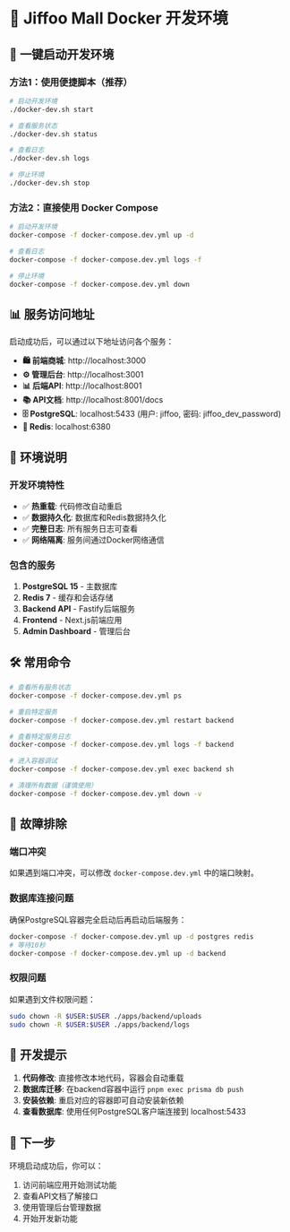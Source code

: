 # 🐳 Jiffoo Mall Docker 开发环境

## 🚀 一键启动开发环境

### 方法1：使用便捷脚本（推荐）

```bash
# 启动开发环境
./docker-dev.sh start

# 查看服务状态
./docker-dev.sh status

# 查看日志
./docker-dev.sh logs

# 停止环境
./docker-dev.sh stop
```

### 方法2：直接使用 Docker Compose

```bash
# 启动开发环境
docker-compose -f docker-compose.dev.yml up -d

# 查看日志
docker-compose -f docker-compose.dev.yml logs -f

# 停止环境
docker-compose -f docker-compose.dev.yml down
```

## 📊 服务访问地址

启动成功后，可以通过以下地址访问各个服务：

- **🛍️ 前端商城**: http://localhost:3000
- **⚙️ 管理后台**: http://localhost:3001  
- **📊 后端API**: http://localhost:8001
- **📚 API文档**: http://localhost:8001/docs
- **🗄️ PostgreSQL**: localhost:5433 (用户: jiffoo, 密码: jiffoo_dev_password)
- **🔴 Redis**: localhost:6380

## 🔧 环境说明

### 开发环境特性
- ✅ **热重载**: 代码修改自动重启
- ✅ **数据持久化**: 数据库和Redis数据持久化
- ✅ **完整日志**: 所有服务日志可查看
- ✅ **网络隔离**: 服务间通过Docker网络通信

### 包含的服务
1. **PostgreSQL 15** - 主数据库
2. **Redis 7** - 缓存和会话存储
3. **Backend API** - Fastify后端服务
4. **Frontend** - Next.js前端应用
5. **Admin Dashboard** - 管理后台

## 🛠️ 常用命令

```bash
# 查看所有服务状态
docker-compose -f docker-compose.dev.yml ps

# 重启特定服务
docker-compose -f docker-compose.dev.yml restart backend

# 查看特定服务日志
docker-compose -f docker-compose.dev.yml logs -f backend

# 进入容器调试
docker-compose -f docker-compose.dev.yml exec backend sh

# 清理所有数据（谨慎使用）
docker-compose -f docker-compose.dev.yml down -v
```

## 🐛 故障排除

### 端口冲突
如果遇到端口冲突，可以修改 `docker-compose.dev.yml` 中的端口映射。

### 数据库连接问题
确保PostgreSQL容器完全启动后再启动后端服务：
```bash
docker-compose -f docker-compose.dev.yml up -d postgres redis
# 等待10秒
docker-compose -f docker-compose.dev.yml up -d backend
```

### 权限问题
如果遇到文件权限问题：
```bash
sudo chown -R $USER:$USER ./apps/backend/uploads
sudo chown -R $USER:$USER ./apps/backend/logs
```

## 📝 开发提示

1. **代码修改**: 直接修改本地代码，容器会自动重载
2. **数据库迁移**: 在backend容器中运行 `pnpm exec prisma db push`
3. **安装依赖**: 重启对应的容器即可自动安装新依赖
4. **查看数据库**: 使用任何PostgreSQL客户端连接到 localhost:5433

## 🎯 下一步

环境启动成功后，你可以：
1. 访问前端应用开始测试功能
2. 查看API文档了解接口
3. 使用管理后台管理数据
4. 开始开发新功能
